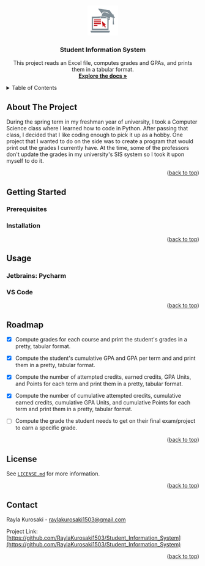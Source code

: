 <!--
Author: Rayla Kurosaki

GitHub Username: RaylaKurosaki1503
-->

<a name="readme-top"></a>



<!-- PROJECT LOGO -->
<br />
<div align="center">
  <a href="https://github.com/RaylaKurosaki1503/Student_Information_System">
    <img src="assets/logo.png" alt="Logo" width="80" height="80">
  </a>

<h3 align="center">Student Information System</h3>

  <p align="center">
    This project reads an Excel file, computes grades and GPAs, and prints them in a tabular format.
    <br />
    <a href="https://github.com/RaylaKurosaki1503/Student_Information_System/docs"><strong>Explore the docs »</strong></a>
    <br />
  </p>
</div>



<!-- TABLE OF CONTENTS -->
<details>
  <summary>Table of Contents</summary>
  <ol>
    <li>
      <a href="#about-the-project">About The Project</a>
    </li>
    <li>
      <a href="#getting-started">Getting Started</a>
      <ul>
        <li><a href="#prerequisites">Prerequisites</a></li>
        <li><a href="#installation">Installation</a></li>
      </ul>
    </li>
    <li><a href="#usage">Usage</a></li>
      <ul>
        <li><a href="#jetbrains-pycharm">Jetbrains: Pycharm</a></li>
        <li><a href="#vs-code">VS Code</a></li>
      </ul>
    <li><a href="#roadmap">Roadmap</a></li>
    <li><a href="#license">License</a></li>
    <li><a href="#contact">Contact</a></li>
  </ol>
</details>



<!-- ABOUT THE PROJECT -->
## About The Project

During the spring term in my freshman year of university, I took a Computer Science class where I learned how to code in Python. After passing that class, I decided that I like coding enough to pick it up as a hobby. One project that I wanted to do on the side was to create a program that would print out the grades I currently have. At the time, some of the professors don't update the grades in my university's SIS system so I took it upon myself to do it.

<p align="right">(<a href="#readme-top">back to top</a>)</p>



<!-- GETTING STARTED -->
## Getting Started

### Prerequisites

### Installation

<p align="right">(<a href="#readme-top">back to top</a>)</p>



<!-- USAGE EXAMPLES -->
## Usage

<!-- python src/Student-Information-System.py 'C:\path-to-Excel-file\filename.xlsx' -->

### Jetbrains: Pycharm

### VS Code

<p align="right">(<a href="#readme-top">back to top</a>)</p>



<!-- ROADMAP -->
## Roadmap

- [x] Compute grades for each course and print the student's grades in a pretty, tabular format. 
- [x] Compute the student's cumulative GPA and GPA per term and and print them in a pretty, tabular format.
- [x] Compute the number of attempted credits, earned credits, GPA Units, and Points for each term and print them in a pretty, tabular format.
- [x] Compute the number of cumulative attempted credits, cumulative earned credits, cumulative GPA Units, and cumulative Points for each term and print them in a pretty, tabular format.
- [ ] Compute the grade the student needs to get on their final exam/project to earn a specific grade.


<p align="right">(<a href="#readme-top">back to top</a>)</p>



<!-- LICENSE -->
## License

See [`LICENSE.md`](LICENSE.md) for more information.

<p align="right">(<a href="#readme-top">back to top</a>)</p>



<!-- CONTACT -->
## Contact

Rayla Kurosaki - raylakurosaki1503@gmail.com

Project Link: [https://github.com/RaylaKurosaki1503/Student_Information_System](https://github.com/RaylaKurosaki1503/Student_Information_System)

<p align="right">(<a href="#readme-top">back to top</a>)</p>

